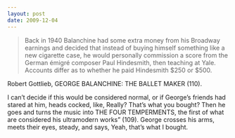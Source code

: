 ```yaml
---
layout: post
date: 2009-12-04
---  
```


>Back in 1940 Balanchine had some extra money from his Broadway earnings and decided that instead of buying himself something like a new cigarette case, he would personally commission a score from the German émigré composer Paul Hindesmith, then teaching at Yale. Accounts differ as to whether he paid Hindesmith $250 or $500.

Robert Gottlieb, GEORGE BALANCHINE: THE BALLET MAKER (110).

I can’t decide if this would be considered normal, or if George’s friends had stared at him, heads cocked, like, Really? That’s what you bought? Then he goes and turns the music into THE FOUR TEMPERMENTS, the first of what are considered his ultramodern works” (109). George crosses his arms, meets their eyes, steady, and says, Yeah, that’s what I bought.
